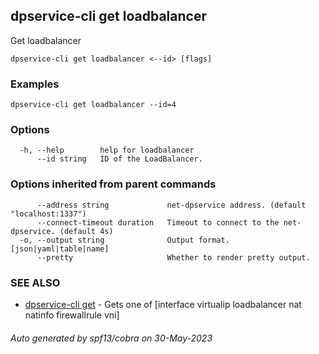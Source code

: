 ## dpservice-cli get loadbalancer

Get loadbalancer

```
dpservice-cli get loadbalancer <--id> [flags]
```

### Examples

```
dpservice-cli get loadbalancer --id=4
```

### Options

```
  -h, --help        help for loadbalancer
      --id string   ID of the LoadBalancer.
```

### Options inherited from parent commands

```
      --address string             net-dpservice address. (default "localhost:1337")
      --connect-timeout duration   Timeout to connect to the net-dpservice. (default 4s)
  -o, --output string              Output format. [json|yaml|table|name]
      --pretty                     Whether to render pretty output.
```

### SEE ALSO

* [dpservice-cli get](dpservice-cli_get.md)	 - Gets one of [interface virtualip loadbalancer nat natinfo firewallrule vni]

###### Auto generated by spf13/cobra on 30-May-2023
